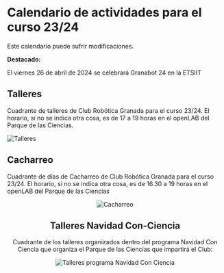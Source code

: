 # Calendario de actividades para el curso 23/24
Este calendario puede sufrir modificaciones.

**Destacado:**

El viernes 26 de abril de 2024 se celebrará Granabot 24 en la ETSIIT

## **Talleres**

Cuadrante de talleres de Club Robótica Granada para el curso 23/24. El horario, si no se indica otra cosa, es de 17 a 19 horas en el openLAB del Parque de las Ciencias.

<image src="/img/calendario/cuad_talleres.png" alt="Talleres">  


## **Cacharreo**  

Cuadrante de días de Cacharreo de Club Robótica Granada para el curso 23/24. El horario, si no se indica otra cosa, es de 16.30 a 19 horas en el openLAB del Parque de las Ciencias
<center>

<image src="/img/calendario/cuad_cach.png" alt="Cacharreo">

## **Talleres Navidad Con-Ciencia**

Cuadrante de los talleres organizados dentro del programa Navidad Con Ciencia que organiza el Parque de las Ciencias que impartirá el Club:  

<image src="/img/calendario/navidad_con_ciencia_24.png" alt="Talleres programa Navidad Con Ciencia">  


